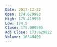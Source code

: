 ```yaml
---
Date: 2017-12-22
Open: 174.679993
High: 175.419998
Low: 174.5
Close: 175.009995
Adj Close: 173.629822
Volume: 16349400
---
```

